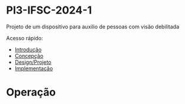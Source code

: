 # PI3-IFSC-2024-1

Projeto de um dispositivo para auxilio de pessoas com visão debilitada

Acesso rápido:

  - [Introdução](./README.md)
  - [Concepção](./concepção.md)
  - [Design/Projeto](./design.md)
  - [Implementação](./implementação.md)

# Operação 


